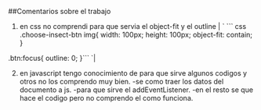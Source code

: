 ##Comentarios sobre el trabajo

1. en css no comprendi para que servia el object-fit y el outline
| ` ``` css
.choose-insect-btn img{
    width: 100px;
    height: 100px;
    object-fit: contain;
}
  
.btn:focus{
    outline: 0;
}``` `|

2. en javascript tengo conocimiento de para que sirve algunos codigos y otros no los comprendo muy bien.
-se como traer los datos del documento a js.
-para que sirve el addEventListener. 
-en el resto se que hace el codigo pero no comprendo el como funciona.
